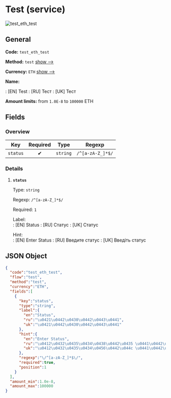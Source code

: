 
# Test (service) 
![test_eth_test](https://static.openfintech.io/payment_methods/test_eth_test/logo.svg?w=400&c=v0.59.26#w200)  

## General 
 
**Code:** `test_eth_test` 
 
**Method:** `test` 
 [show -->](/payment-methods/test/) 
 
**Currency:** `ETH` [show -->](/currencies/ETH/) 
 
**Name:** 
 
:	[EN] Test 
:	[RU] Тест 
:	[UK] Тест 
 
**Amount limits:** from `1.0E-8` to `100000` ETH 

## Fields 

### Overview 

|Key|Required|Type|Regexp| 
|:---:|:---:|:---:|:---:| 
|`status`|✔|`string`|`/^[a-zA-Z_]*$/`| 
 

### Details 
 
1. **`status`** 
 
	Type: `string` 
 
	Regexp: `/^[a-zA-Z_]*$/` 
 
	Required: `1` 
 
	Label:  
	: [EN] Status 
	: [RU] Статус 
	: [UK] Статус 
 
	Hint:  
	: [EN] Enter Status 
	: [RU] Введите статус 
	: [UK] Введіть статус 
 

## JSON Object 

```json
{
  "code":"test_eth_test",
  "flow":"test",
  "method":"test",
  "currency":"ETH",
  "fields":[
    {
      "key":"status",
      "type":"string",
      "label":{
        "en":"Status",
        "ru":"\u0421\u0442\u0430\u0442\u0443\u0441",
        "uk":"\u0421\u0442\u0430\u0442\u0443\u0441"
      },
      "hint":{
        "en":"Enter Status",
        "ru":"\u0412\u0432\u0435\u0434\u0438\u0442\u0435 \u0441\u0442\u0430\u0442\u0443\u0441",
        "uk":"\u0412\u0432\u0435\u0434\u0456\u0442\u044c \u0441\u0442\u0430\u0442\u0443\u0441"
      },
      "regexp":"\/^[a-zA-Z_]*$\/",
      "required":true,
      "position":1
    }
  ],
  "amount_min":1.0e-8,
  "amount_max":100000
}
```  
